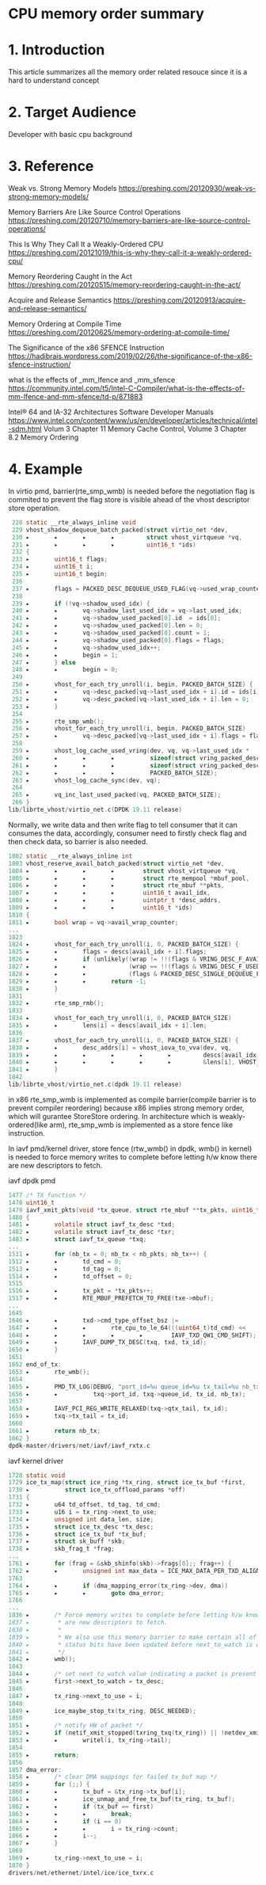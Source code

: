 # CPU memory order summary

# 1. Introduction

This article summarizes all the memory order related resouce since it is a hard to understand concept

# 2. Target Audience

Developer with basic cpu background

# 3. Reference

Weak vs. Strong Memory Models  <https://preshing.com/20120930/weak-vs-strong-memory-models/>

Memory Barriers Are Like Source Control Operations <https://preshing.com/20120710/memory-barriers-are-like-source-control-operations/>

This Is Why They Call It a Weakly-Ordered CPU <https://preshing.com/20121019/this-is-why-they-call-it-a-weakly-ordered-cpu/>

Memory Reordering Caught in the Act <https://preshing.com/20120515/memory-reordering-caught-in-the-act/>

Acquire and Release Semantics <https://preshing.com/20120913/acquire-and-release-semantics/>

Memory Ordering at Compile Time <https://preshing.com/20120625/memory-ordering-at-compile-time/>

The Significance of the x86 SFENCE Instruction <https://hadibrais.wordpress.com/2019/02/26/the-significance-of-the-x86-sfence-instruction/>

what is the effects of _mm_lfence and _mm_sfence <https://community.intel.com/t5/Intel-C-Compiler/what-is-the-effects-of-mm-lfence-and-mm-sfence/td-p/871883>

Intel® 64 and IA-32 Architectures Software Developer Manuals <https://www.intel.com/content/www/us/en/developer/articles/technical/intel-sdm.html> Volum 3 Chapter 11 Memory Cache Control, Volume 3 Chapter 8.2 Memory Ordering

# 4. Example

In virtio pmd, barrier(rte_smp_wmb) is needed before the negotiation flag is commited to prevent the flag store is visible ahead of the vhost descriptor store operation.

```c
 228 static __rte_always_inline void
 229 vhost_shadow_dequeue_batch_packed(struct virtio_net *dev,
 230 ▸       ▸       ▸       ▸         struct vhost_virtqueue *vq,
 231 ▸       ▸       ▸       ▸         uint16_t *ids)
 232 {
 233 ▸       uint16_t flags;
 234 ▸       uint16_t i;
 235 ▸       uint16_t begin;
 236
 237 ▸       flags = PACKED_DESC_DEQUEUE_USED_FLAG(vq->used_wrap_counter);
 238
 239 ▸       if (!vq->shadow_used_idx) {
 240 ▸       ▸       vq->shadow_last_used_idx = vq->last_used_idx;
 241 ▸       ▸       vq->shadow_used_packed[0].id  = ids[0];
 242 ▸       ▸       vq->shadow_used_packed[0].len = 0;
 243 ▸       ▸       vq->shadow_used_packed[0].count = 1;
 244 ▸       ▸       vq->shadow_used_packed[0].flags = flags;
 245 ▸       ▸       vq->shadow_used_idx++;
 246 ▸       ▸       begin = 1;
 247 ▸       } else
 248 ▸       ▸       begin = 0;
 249
 250 ▸       vhost_for_each_try_unroll(i, begin, PACKED_BATCH_SIZE) {
 251 ▸       ▸       vq->desc_packed[vq->last_used_idx + i].id = ids[i];
 252 ▸       ▸       vq->desc_packed[vq->last_used_idx + i].len = 0;
 253 ▸       }
 254
 255 ▸       rte_smp_wmb();
 256 ▸       vhost_for_each_try_unroll(i, begin, PACKED_BATCH_SIZE)
 257 ▸       ▸       vq->desc_packed[vq->last_used_idx + i].flags = flags;
 258
 259 ▸       vhost_log_cache_used_vring(dev, vq, vq->last_used_idx *
 260 ▸       ▸       ▸       ▸          sizeof(struct vring_packed_desc),
 261 ▸       ▸       ▸       ▸          sizeof(struct vring_packed_desc) *
 262 ▸       ▸       ▸       ▸          PACKED_BATCH_SIZE);
 263 ▸       vhost_log_cache_sync(dev, vq);
 264
 265 ▸       vq_inc_last_used_packed(vq, PACKED_BATCH_SIZE);
 266 }
lib/librte_vhost/virtio_net.c(DPDK 19.11 release)
```

Normally, we write data and then write flag to tell consumer that it can consumes the data, accordingly, consumer need to firstly check flag and then check data, so barrier is also needed.

```c
1802 static __rte_always_inline int
1803 vhost_reserve_avail_batch_packed(struct virtio_net *dev,
1804 ▸       ▸       ▸       ▸        struct vhost_virtqueue *vq,
1805 ▸       ▸       ▸       ▸        struct rte_mempool *mbuf_pool,
1806 ▸       ▸       ▸       ▸        struct rte_mbuf **pkts,
1807 ▸       ▸       ▸       ▸        uint16_t avail_idx,
1808 ▸       ▸       ▸       ▸        uintptr_t *desc_addrs,
1809 ▸       ▸       ▸       ▸        uint16_t *ids)
1810 {
1811 ▸       bool wrap = vq->avail_wrap_counter;
...
1823
1824 ▸       vhost_for_each_try_unroll(i, 0, PACKED_BATCH_SIZE) {
1825 ▸       ▸       flags = descs[avail_idx + i].flags;
1826 ▸       ▸       if (unlikely((wrap != !!(flags & VRING_DESC_F_AVAIL)) ||
1827 ▸       ▸       ▸            (wrap == !!(flags & VRING_DESC_F_USED))  ||
1828 ▸       ▸       ▸            (flags & PACKED_DESC_SINGLE_DEQUEUE_FLAG)))
1829 ▸       ▸       ▸       return -1;
1830 ▸       }
1831
1832 ▸       rte_smp_rmb();
1833
1834 ▸       vhost_for_each_try_unroll(i, 0, PACKED_BATCH_SIZE)
1835 ▸       ▸       lens[i] = descs[avail_idx + i].len;
1836
1837 ▸       vhost_for_each_try_unroll(i, 0, PACKED_BATCH_SIZE) {
1838 ▸       ▸       desc_addrs[i] = vhost_iova_to_vva(dev, vq,
1839 ▸       ▸       ▸       ▸       ▸       ▸         descs[avail_idx + i].addr,
1840 ▸       ▸       ▸       ▸       ▸       ▸         &lens[i], VHOST_ACCESS_RW);
1841 ▸       }
1842
lib/librte_vhost/virtio_net.c(dpdk 19.11 release)
```

in x86 rte_smp_wmb is implemented as compile barrier(compile barrier is to prevent compiler reordering) because x86 implies strong memory order, which will gurantee StoreStore ordering. In architecture which is weakly-ordered(like arm), rte_smp_wmb is implemented as a store fence like instruction.

In iavf pmd/kernel driver, store fence (rtw_wmb() in dpdk, wmb() in kernel) is needed to force memory writes to complete before letting h/w know there are new descriptors to fetch.

iavf dpdk pmd

```c
1477 /* TX function */
1478 uint16_t
1479 iavf_xmit_pkts(void *tx_queue, struct rte_mbuf **tx_pkts, uint16_t nb_pkts)
1480 {
1481 ▸       volatile struct iavf_tx_desc *txd;
1482 ▸       volatile struct iavf_tx_desc *txr;
1483 ▸       struct iavf_tx_queue *txq;
...
1511 ▸       for (nb_tx = 0; nb_tx < nb_pkts; nb_tx++) {
1512 ▸       ▸       td_cmd = 0;
1513 ▸       ▸       td_tag = 0;
1514 ▸       ▸       td_offset = 0;
1515
1516 ▸       ▸       tx_pkt = *tx_pkts++;
1517 ▸       ▸       RTE_MBUF_PREFETCH_TO_FREE(txe->mbuf);
...
1645
1646 ▸       ▸       txd->cmd_type_offset_bsz |=
1647 ▸       ▸       ▸       rte_cpu_to_le_64(((uint64_t)td_cmd) <<
1648 ▸       ▸       ▸       ▸       ▸        IAVF_TXD_QW1_CMD_SHIFT);
1649 ▸       ▸       IAVF_DUMP_TX_DESC(txq, txd, tx_id);
1650 ▸       }
1651
1652 end_of_tx:
1653 ▸       rte_wmb();
1654
1655 ▸       PMD_TX_LOG(DEBUG, "port_id=%u queue_id=%u tx_tail=%u nb_tx=%u",
1656 ▸       ▸          txq->port_id, txq->queue_id, tx_id, nb_tx);
1657
1658 ▸       IAVF_PCI_REG_WRITE_RELAXED(txq->qtx_tail, tx_id);
1659 ▸       txq->tx_tail = tx_id;
1660
1661 ▸       return nb_tx;
1662 }
dpdk-master/drivers/net/iavf/iavf_rxtx.c
```

iavf kernel driver

```c
1728 static void
1729 ice_tx_map(struct ice_ring *tx_ring, struct ice_tx_buf *first,
1730 ▸          struct ice_tx_offload_params *off)
1731 {
1732 ▸       u64 td_offset, td_tag, td_cmd;
1733 ▸       u16 i = tx_ring->next_to_use;
1734 ▸       unsigned int data_len, size;
1735 ▸       struct ice_tx_desc *tx_desc;
1736 ▸       struct ice_tx_buf *tx_buf;
1737 ▸       struct sk_buff *skb;
1738 ▸       skb_frag_t *frag;
...
1761 ▸       for (frag = &skb_shinfo(skb)->frags[0];; frag++) {
1762 ▸       ▸       unsigned int max_data = ICE_MAX_DATA_PER_TXD_ALIGNED;
1763
1764 ▸       ▸       if (dma_mapping_error(tx_ring->dev, dma))
1765 ▸       ▸       ▸       goto dma_error;
1766
...
1836 ▸       /* Force memory writes to complete before letting h/w know there
1837 ▸        * are new descriptors to fetch.
1838 ▸        *
1839 ▸        * We also use this memory barrier to make certain all of the
1840 ▸        * status bits have been updated before next_to_watch is written.
1841 ▸        */
1842 ▸       wmb();
1843
1844 ▸       /* set next_to_watch value indicating a packet is present */
1845 ▸       first->next_to_watch = tx_desc;
1846
1847 ▸       tx_ring->next_to_use = i;
1848
1849 ▸       ice_maybe_stop_tx(tx_ring, DESC_NEEDED);
1850
1851 ▸       /* notify HW of packet */
1852 ▸       if (netif_xmit_stopped(txring_txq(tx_ring)) || !netdev_xmit_more())
1853 ▸       ▸       writel(i, tx_ring->tail);
1854
1855 ▸       return;
1856
1857 dma_error:
1858 ▸       /* clear DMA mappings for failed tx_buf map */
1859 ▸       for (;;) {
1860 ▸       ▸       tx_buf = &tx_ring->tx_buf[i];
1861 ▸       ▸       ice_unmap_and_free_tx_buf(tx_ring, tx_buf);
1862 ▸       ▸       if (tx_buf == first)
1863 ▸       ▸       ▸       break;
1864 ▸       ▸       if (i == 0)
1865 ▸       ▸       ▸       i = tx_ring->count;
1866 ▸       ▸       i--;
1867 ▸       }
1868
1869 ▸       tx_ring->next_to_use = i;
1870 }
drivers/net/ethernet/intel/ice/ice_txrx.c
```

